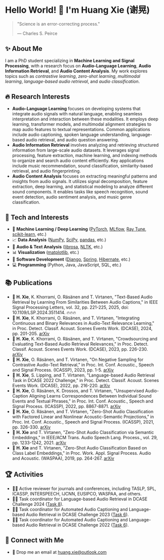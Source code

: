 # Hello World! :wave: I'm Huang Xie (谢晃)

> "Science is an error-correcting process."
> 
> — Charles S. Peirce

## :sparkles: About Me

I am a PhD student specializing in **Machine Learning and Signal Processing**, with a research focus on **Audio-Language Learning**, **Audio Information Retrieval**, and **Audio Content Analysis**.
My work explores topics such as _contrastive learning_, _zero-shot learning_, _multimodal learning_, _language-based audio retrieval_, and _audio classification_.

## :fire: Research Interests

- **Audio-Language Learning** focuses on developing systems that integrate audio signals with natural language, enabling seamless interpretation and interaction between these modalities. It employs deep learning, transformer models, and multimodal alignment strategies to map audio features to textual representations. Common applications include audio captioning, spoken language understanding, language-based audio retrieval, and audio question answering.
- **Audio Information Retrieval** involves analyzing and retrieving structured information from large-scale audio datasets. It leverages signal processing, feature extraction, machine learning, and indexing methods to organize and search audio content efficiently. Key applications include music recommendation, sound classification, similarity-based retrieval, and audio fingerprinting.
- **Audio Content Analysis** focuses on extracting meaningful patterns and insights from audio signals. It utilizes signal decomposition, feature extraction, deep learning, and statistical modeling to analyze different sound components. It enables tasks like speech recognition, sound event detection, audio sentiment analysis, and music genre classification.

## :dart: Tech and Interests

- :game_die: **Machine Learning / Deep Learning** ([PyTorch](https://pytorch.org/), [MLflow](https://mlflow.org/), [Ray Tune](https://docs.ray.io/en/latest/tune/index.html), [scikit-learn](https://scikit-learn.org/), etc.)
- :chart_with_upwards_trend: **Data Analysis** ([NumPy](https://numpy.org/), [SciPy](https://scipy.org/), [pandas](https://pandas.pydata.org/), etc.)
- :memo: **Audio & Text Analysis** ([librosa](https://librosa.org/), [NLTK](https://www.nltk.org/), etc.)
- :bar_chart: **Visualization** ([matplotlib](https://matplotlib.org/), etc.)
- :rocket: **Software Development** ([Django](https://www.djangoproject.com/), [Spring](https://spring.io/), [Hibernate](https://hibernate.org/), etc.)
- :computer: **Programming** (Python, Java, JavaScript, SQL, etc.)

## :books: Publications

- :page_with_curl: **H. Xie**, K. Khorrami, O. Räsänen and T. Virtanen, "Text-Based Audio Retrieval by Learning From Similarities Between Audio Captions," in IEEE Signal Processing Letters, vol. 32, pp. 221-225, 2025, doi: 10.1109/LSP.2024.3511414. :fire::fire::fire:
- :page_with_curl: **H. Xie**, K. Khorrami, O. Räsänen, and T. Virtanen, "Integrating Continuous and Binary Relevances in Audio-Text Relevance Learning," in Proc. Detect. Classif. Acoust. Scenes Events Work. (DCASE), 2024, pp. 201-205. [arXiv](https://arxiv.org/abs/2408.14939)
- :page_with_curl: **H. Xie**, K. Khorrami, O. Räsänen, and T. Virtanen, "Crowdsourcing and Evaluating Text-Based Audio Retrieval Relevances," in Proc. Detect. Classif. Acoust. Scenes Events Work. (DCASE), 2023, pp. 226-230. [arXiv](https://arxiv.org/abs/2306.09820)
- :page_with_curl: **H. Xie**, O. Räsänen, and T. Virtanen, "On Negative Sampling for Contrastive Audio-Text Retrieval," in Proc. Int. Conf. Acoustic., Speech and Signal Process. (ICASSP), 2023, pp. 1-5. [arXiv](https://arxiv.org/abs/2211.04070)
- :page_with_curl: **H. Xie**, S. Lipping, and T. Virtanen, "Language-based Audio Retrieval Task in DCASE 2022 Challenge," in Proc. Detect. Classif. Acoust. Scenes Events Work. (DCASE), 2022, pp. 216-220. [arXiv](https://arxiv.org/abs/2206.06108)
- :page_with_curl: **H. Xie**, O. Räsänen, K. Drossos, and T. Virtanen, "Unsupervised Audio-Caption Aligning Learns Correspondences Between Individual Sound Events and Textual Phrases," in Proc. Int. Conf. Acoustic., Speech and Signal Process. (ICASSP), 2022, pp. 8867-8871. [arXiv](https://arxiv.org/abs/2110.02939)
- :page_with_curl: **H. Xie**, O. Räsänen, and T. Virtanen, "Zero-Shot Audio Classification with Factored Linear and Nonlinear Acoustic-Semantic Projections," in Proc. Int. Conf. Acoustic., Speech and Signal Process. (ICASSP), 2021, pp. 326-330. [arXiv](https://arxiv.org/abs/2011.12657)
- :page_with_curl: **H. Xie** and T. Virtanen, "Zero-Shot Audio Classification via Semantic Embeddings," in IEEE/ACM Trans. Audio Speech Lang. Process., vol. 29, pp. 1233-1242, 2021. [arXiv](https://arxiv.org/abs/2011.12133)
- :page_with_curl: **H. Xie** and T. Virtanen, "Zero-Shot Audio Classification Based on Class Label Embeddings," in Proc. Work. Appl. Signal Process. Audio and Acoustic. (WASPAA), 2019, pp. 264-267. [arXiv](https://arxiv.org/abs/1905.01926)

## :trophy: Activities

- :man_scientist: Active reviewer for journals and conferences, including TASLP, SPL, ICASSP, INTERSPEECH, IJCNN, EUSIPCO, WASPAA, and others.
- :technologist: Task coordinator for Language-based Audio Retrieval in DCASE Challenge 2024 ([Task 8](https://dcase.community/challenge2024/task-language-based-audio-retrieval)).
- :technologist: Task coordinator for Automated Audio Captioning and Language-based Audio Retrieval in DCASE Challenge 2023 ([Task 6](https://dcase.community/challenge2023/task-automated-audio-captioning-and-language-based-audio-retrieval)).
- :technologist: Task coordinator for Automated Audio Captioning and Language-based Audio Retrieval in DCASE Challenge 2022 ([Task 6](https://dcase.community/challenge2022/task-automatic-audio-captioning-and-language-based-audio-retrieval)).

## :speech_balloon: Connect with Me

- :email: Drop me an email at huang.xie@outlook.com
